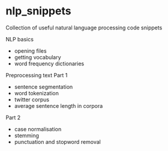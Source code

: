 # nlp_snippets
Collection of useful natural language processing code snippets

NLP basics
- opening files
- getting vocabulary
- word frequency dictionaries

Preprocessing text
Part 1
- sentence segmentation
- word tokenization
- twitter corpus
- average sentence length in corpora

Part 2
- case normalisation
- stemming
- punctuation and stopword removal
